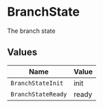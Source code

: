 # BranchState

The branch state


## Values

| Name               | Value              |
| ------------------ | ------------------ |
| `BranchStateInit`  | init               |
| `BranchStateReady` | ready              |